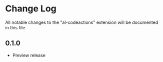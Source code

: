 # Change Log

All notable changes to the "al-codeactions" extension will be documented in this file.

## 0.1.0

- Preview release
